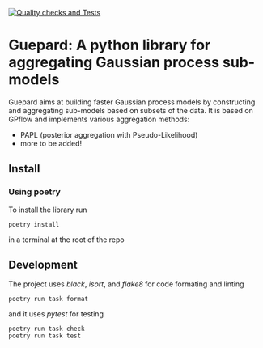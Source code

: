 [![Quality checks and Tests](https://github.com/NicolasDurrande/guepard/actions/workflows/quality-checks.yaml/badge.svg)](https://github.com/NicolasDurrande/guepard/actions/workflows/quality-checks.yaml)

# Guepard: A python library for aggregating Gaussian process sub-models

Guepard aims at building faster Gaussian process models by constructing and aggregating sub-models based on subsets of the data. It is based on GPflow and implements various aggregation methods:
* PAPL (posterior aggregation with Pseudo-Likelihood)
* more to be added!

## Install

### Using poetry

To install the library run
```
poetry install
```
in a terminal at the root of the repo

## Development
The project uses *black*, *isort*, and *flake8* for code formating and linting
```
poetry run task format
```
and it uses *pytest* for testing
```
poetry run task check
poetry run task test
```
